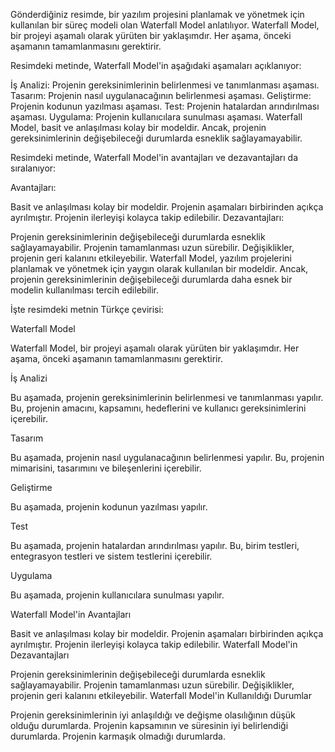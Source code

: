 Gönderdiğiniz resimde, bir yazılım projesini planlamak ve yönetmek için kullanılan bir süreç modeli olan Waterfall Model anlatılıyor. Waterfall Model, bir projeyi aşamalı olarak yürüten bir yaklaşımdır. Her aşama, önceki aşamanın tamamlanmasını gerektirir.

Resimdeki metinde, Waterfall Model'in aşağıdaki aşamaları açıklanıyor:

İş Analizi: Projenin gereksinimlerinin belirlenmesi ve tanımlanması aşaması.
Tasarım: Projenin nasıl uygulanacağının belirlenmesi aşaması.
Geliştirme: Projenin kodunun yazılması aşaması.
Test: Projenin hatalardan arındırılması aşaması.
Uygulama: Projenin kullanıcılara sunulması aşaması.
Waterfall Model, basit ve anlaşılması kolay bir modeldir. Ancak, projenin gereksinimlerinin değişebileceği durumlarda esneklik sağlayamayabilir.

Resimdeki metinde, Waterfall Model'in avantajları ve dezavantajları da sıralanıyor:

Avantajları:

Basit ve anlaşılması kolay bir modeldir.
Projenin aşamaları birbirinden açıkça ayrılmıştır.
Projenin ilerleyişi kolayca takip edilebilir.
Dezavantajları:

Projenin gereksinimlerinin değişebileceği durumlarda esneklik sağlayamayabilir.
Projenin tamamlanması uzun sürebilir.
Değişiklikler, projenin geri kalanını etkileyebilir.
Waterfall Model, yazılım projelerini planlamak ve yönetmek için yaygın olarak kullanılan bir modeldir. Ancak, projenin gereksinimlerinin değişebileceği durumlarda daha esnek bir modelin kullanılması tercih edilebilir.

İşte resimdeki metnin Türkçe çevirisi:

Waterfall Model

Waterfall Model, bir projeyi aşamalı olarak yürüten bir yaklaşımdır. Her aşama, önceki aşamanın tamamlanmasını gerektirir.

İş Analizi

Bu aşamada, projenin gereksinimlerinin belirlenmesi ve tanımlanması yapılır. Bu, projenin amacını, kapsamını, hedeflerini ve kullanıcı gereksinimlerini içerebilir.

Tasarım

Bu aşamada, projenin nasıl uygulanacağının belirlenmesi yapılır. Bu, projenin mimarisini, tasarımını ve bileşenlerini içerebilir.

Geliştirme

Bu aşamada, projenin kodunun yazılması yapılır.

Test

Bu aşamada, projenin hatalardan arındırılması yapılır. Bu, birim testleri, entegrasyon testleri ve sistem testlerini içerebilir.

Uygulama

Bu aşamada, projenin kullanıcılara sunulması yapılır.

Waterfall Model'in Avantajları

Basit ve anlaşılması kolay bir modeldir.
Projenin aşamaları birbirinden açıkça ayrılmıştır.
Projenin ilerleyişi kolayca takip edilebilir.
Waterfall Model'in Dezavantajları

Projenin gereksinimlerinin değişebileceği durumlarda esneklik sağlayamayabilir.
Projenin tamamlanması uzun sürebilir.
Değişiklikler, projenin geri kalanını etkileyebilir.
Waterfall Model'in Kullanıldığı Durumlar

Projenin gereksinimlerinin iyi anlaşıldığı ve değişme olasılığının düşük olduğu durumlarda.
Projenin kapsamının ve süresinin iyi belirlendiği durumlarda.
Projenin karmaşık olmadığı durumlarda.
